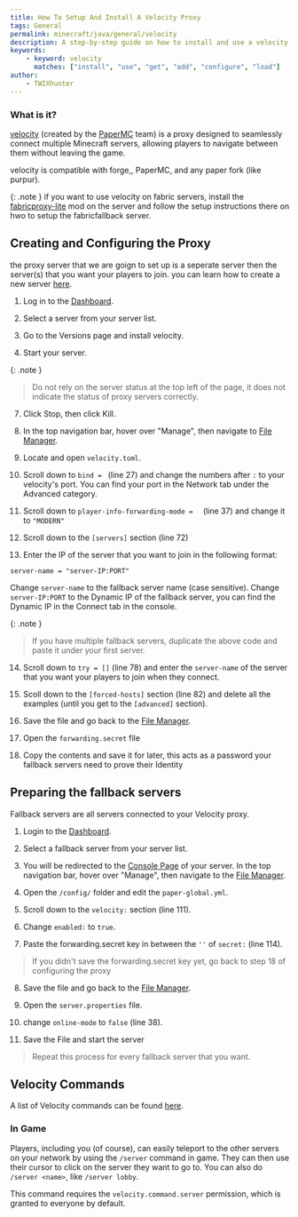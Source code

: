 ```yaml
---
title: How To Setup And Install A Velocity Proxy
tags: General
permalink: minecraft/java/general/velocity
description: A step-by-step guide on how to install and use a velocity proxy server
keywords:
    - keyword: velocity
      matches: ["install", "use", "get", "add", "configure", "load"]
author:
    - TWIXhunter
---
```


### What is it?
[velocity](https://papermc.io/software/velocity) (created by the [PaperMC](https://papermc.io/team) team) is a proxy designed to seamlessly connect multiple Minecraft servers, allowing players to navigate between them without leaving the game. 

velocity is compatible with forge,, PaperMC, and any paper fork (like purpur). 

{: .note }
if you want to use velocity on fabric servers, install the [fabricproxy-lite](https://www.curseforge.com/minecraft/mc-mods/fabricproxy-lite) mod on the server and follow the setup instructions there on hwo to setup the fabricfallback server.

## Creating and Configuring the Proxy 
the proxy server that we are goign to set up is a seperate server then the server(s) that you want your players to join. you can learn how to create a new server [here](https://kb.falixnodes.net/falix/dashboard/server/create-server).

1. Log in to the [Dashboard](https://client.falixnodes.net/).

2. Select a server from your server list.

3. Go to the Versions page and install velocity.

4. Start your server.

{: .note }
> Do not rely on the server status at the top left of the page, it does not indicate the status of proxy servers correctly.

7. Click Stop, then click Kill.

8. In the top navigation bar, hover over "Manage", then navigate to [File Manager](https://client.falixnodes.net/server/filemanager).

9. Locate and open `velocity.toml`.

10. Scroll down to `bind = ` (line 27) and change the numbers after `:` to your velocity's port. You can find your port in the Network tab under the Advanced category. 

11. Scroll down to `player-info-forwarding-mode =  ` (line 37) and change it to `"MODERN"`

12. Scroll down to the `[servers]` section (line 72)

13. Enter the IP of the server that you want to join in the following format:

``` T
server-name = "server-IP:PORT"
```
Change `server-name` to the fallback server name (case sensitive).
Change `server-IP:PORT` to the Dynamic IP of the fallback server, you can find the Dynamic IP in the Connect tab in the console.

{: .note }
> If you have multiple fallback servers, duplicate the above code and paste it under your first server.

14. Scroll down to `try = []` (line 78) and enter the `server-name` of the server that you want your players to join when they connect.

15. Scoll down to the `[forced-hosts]` section (line 82) and delete all the examples (until you get to the `[advanced]` section).

16. Save the file and go back to the [File Manager](https://client.falixnodes.net/server/filemanager).

17. Open the `forwarding.secret` file

18. Copy the contents and save it for later, this acts as a password your fallback servers need to prove their Identity

## Preparing the fallback servers
Fallback servers are all servers connected to your Velocity proxy.

1. Login to the [Dashboard](https://client.falixnodes.net/).

2. Select a fallback server from your server list.

3. You will be redirected to the [Console Page](https://client.falixnodes.net/server/console)  of your server. In the top navigation bar, hover over "Manage", then navigate to the [File Manager](https://client.falixnodes.net/server/filemanager).

4. Open the `/config/` folder and edit the `paper-global.yml`.

5. Scroll down to the `velocity:` section (line 111).

6. Change `enabled:` to `true`.

7. Paste the forwarding.secret key in between the `''` of `secret:` (line 114).
> If you didn't save the forwarding.secret key yet, go back to step 18 of configuring the proxy

8. Save the file and go back to the [File Manager](https://client.falixnodes.net/server/filemanager).

9. Open the `server.properties` file.

10. change `online-mode` to `false` (line 38).

11. Save the File and start the server

> Repeat this process for every fallback server that you want.

## Velocity Commands
A list of Velocity commands can be found [here](https://docs.papermc.io/velocity/built-in-commands).

### In Game
Players, including you (of course), can easily teleport to the other servers on your network by using the `/server` command in game. They can then use their cursor to click on the server they want to go to. You can also do `/server <name>`, like `/server lobby`.

This command requires the `velocity.command.server` permission, which is granted to everyone by default.
